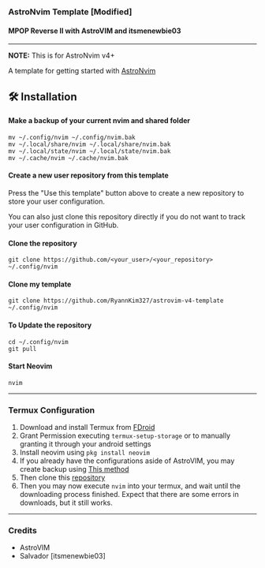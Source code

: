 ### AstroNvim Template [Modified]
#### MPOP Reverse II with AstroVIM and itsmenewbie03

---

**NOTE:** This is for AstroNvim v4+

A template for getting started with [AstroNvim](https://github.com/AstroNvim/AstroNvim)

## 🛠️ Installation

#### Make a backup of your current nvim and shared folder

```shell
mv ~/.config/nvim ~/.config/nvim.bak
mv ~/.local/share/nvim ~/.local/share/nvim.bak
mv ~/.local/state/nvim ~/.local/state/nvim.bak
mv ~/.cache/nvim ~/.cache/nvim.bak
```

#### Create a new user repository from this template

Press the "Use this template" button above to create a new repository to store your user configuration.

You can also just clone this repository directly if you do not want to track your user configuration in GitHub.

#### Clone the repository

```shell
git clone https://github.com/<your_user>/<your_repository> ~/.config/nvim
```

#### Clone my template
```shell
git clone https://github.com/RyannKim327/astrovim-v4-template ~/.config/nvim
```

#### To Update the repository
```shell
cd ~/.config/nvim
git pull
```

#### Start Neovim

```shell
nvim
```

---
### Termux Configuration
1. Download and install Termux from [FDroid](https://f-droid.org/en/packages/com.termux/)
2. Grant Permission executing `termux-setup-storage` or to manually granting it through your android settings
3. Install neovim using `pkg install neovim`
4. If you already have the configurations aside of AstroVIM, you may create backup using [This method](#Make-a-backup-of-your-current-nvim-and-shared-folder) 
5. Then clone this [repository](#clone-my-template)
6. Then you may now execute `nvim` into your termux, and wait until the downloading process finished. Expect that there are some errors in downloads, but it still works.

---
### Credits
* AstroVIM
* Salvador [itsmenewbie03]
